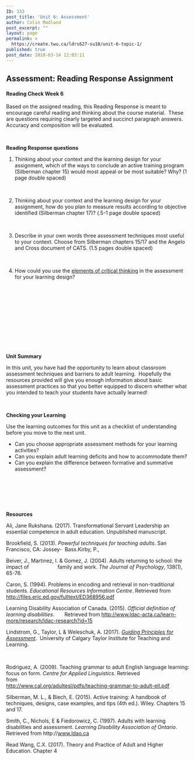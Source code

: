 ```yaml
---
ID: 332
post_title: 'Unit 6: Assessment'
author: Colin Madland
post_excerpt: ""
layout: page
permalink: >
  https://create.twu.ca/ldrs627-su18/unit-6-topic-1/
published: true
post_date: 2018-03-14 12:03:11
---
```

<h2><strong>Assessment: </strong>Reading Response Assignment</h2>
<h4>Reading Check Week 6</h4>
Based on the assigned reading, this Reading Response is meant to encourage careful reading and thinking about the course material.  These are questions requiring clearly targeted and succinct paragraph answers. Accuracy and composition will be evaluated.

&nbsp;

<strong>Reading Response questions </strong>
<ol>
 	<li>Thinking about your context and the learning design for your assignment, which of the ways to conclude an active training program (Silberman chapter 15) would most appeal or be most suitable? Why? (1 page double spaced)</li>
</ol>
&nbsp;
<ol start="2">
 	<li>Thinking about your context and the learning design for your assignment, how do you plan to measure results according to objective identified (Silberman chapter 17)? (.5-1 page double spaced)</li>
</ol>
&nbsp;
<ol start="3">
 	<li>Describe in your own words three assessment techniques most useful to your context. Choose from Silberman chapters 15/17 and the Angelo and Cross document of CATS. (1.5 pages double spaced)</li>
</ol>
<strong> </strong>
<ol start="4">
 	<li>How could you use the <a href="https://www.criticalthinking.org/ctmodel/logic-model1.htm">elements of critical thinking</a> in the assessment for your learning design?</li>
</ol>
<strong> </strong>

&nbsp;

&nbsp;

<strong> </strong>

&nbsp;

<strong> </strong>

<strong>Unit Summary</strong>

In this unit, you have had the opportunity to learn about classroom assessment techniques and barriers to adult learning.  Hopefully the resources provided will give you enough information about basic assessment practices so that you better equipped to discern whether what you intended to teach your students have actually learned!

<strong> </strong>

<strong>Checking your Learning</strong>

Use the learning outcomes for this unit as a checklist of understanding before you move to the next unit.
<ul>
 	<li>Can you choose appropriate assessment methods for your learning activities?</li>
 	<li>Can you explain adult learning deficits and how to accommodate them?</li>
 	<li>Can you explain the difference between formative and summative assessment?</li>
</ul>
<strong> </strong>

&nbsp;

<strong> </strong>

<strong>Resources</strong>

Ali, Jane Rukshana. (2017). Transformational Servant Leadership an essential competence in adult education. Unpublished manuscript.

Brookfield, S. (2013). <em>Powerful techniques for teaching adults</em>. San Francisco, CA: Jossey-  Bass.Kirby, P.,

Beiver, J., Martinez, I. &amp; Gomez, J. (2004). Adults returning to school: the impact of                    family and work. <em>The Journal of Psychology</em>, 138(1), 65-76.

Caron, S. (1994). Problems in encoding and retrieval in non-traditional students. <em>Educational Resources Information Centre</em>. Retrieved from <a href="http://files.eric.ed.gov/fulltext/ED368956.pdf">http://files.eric.ed.gov/fulltext/ED368956.pdf</a>

Learning Disability Association of Canada. (2015). <em>Official definition of learning disabilities</em>.       Retrieved from <a href="http://www.ldac-acta.ca/learn-more/research/ldac-research?id=15">http://www.ldac-acta.ca/learn-more/research/ldac-research?id=15</a>

Lindstrom, G., Taylor, L &amp; Weleschuk, A. (2017). <a href="http://studentassessment.ucalgaryblogs.ca/files/2017/06/Guiding-Principles-for-Assessment-of-Student-Learning-FINAL.pdf"><em>Guiding Principles for Assessment</em></a>.  University of Calgary Taylor Institute for Teaching and Learning.

&nbsp;

Rodriguez, A. (2009). Teaching grammar to adult English language learning: focus on form. <em>Centre for Applied Linguistics</em>. Retrieved from                                                                           <a href="http://www.cal.org/adultesl/pdfs/teaching-grammar-to-adult-ell.pdf">http://www.cal.org/adultesl/pdfs/teaching-grammar-to-adult-ell.pdf</a>

Silberman, M. L., &amp; Biech, E. (2015). Active training: A handbook of techniques, designs, case examples, and tips (4th ed.). Wiley. Chapters 15 and 17.

Smith, C., Nichols, E &amp; Fiedorowicz, C. (1997). Adults with learning disabilities and assessment. <em>Learning Disability Association of Ontario</em>. Retrieved from http://<a href="http://www.ldao.ca">www.ldao.ca</a>

Read Wang, C.X. (2017). Theory and Practice of Adult and Higher Education. Chapter 4